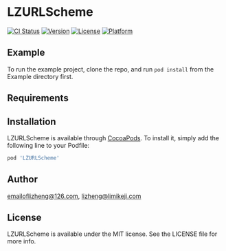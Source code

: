 # LZURLScheme

[![CI Status](https://img.shields.io/travis/emailoflizheng@126.com/LZURLScheme.svg?style=flat)](https://travis-ci.org/emailoflizheng@126.com/LZURLScheme)
[![Version](https://img.shields.io/cocoapods/v/LZURLScheme.svg?style=flat)](https://cocoapods.org/pods/LZURLScheme)
[![License](https://img.shields.io/cocoapods/l/LZURLScheme.svg?style=flat)](https://cocoapods.org/pods/LZURLScheme)
[![Platform](https://img.shields.io/cocoapods/p/LZURLScheme.svg?style=flat)](https://cocoapods.org/pods/LZURLScheme)

## Example

To run the example project, clone the repo, and run `pod install` from the Example directory first.

## Requirements

## Installation

LZURLScheme is available through [CocoaPods](https://cocoapods.org). To install
it, simply add the following line to your Podfile:

```ruby
pod 'LZURLScheme'
```

## Author

emailoflizheng@126.com, lizheng@limikeji.com

## License

LZURLScheme is available under the MIT license. See the LICENSE file for more info.
